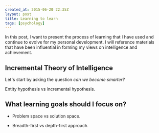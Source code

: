 ```yaml
---
created_at: 2015-06-20 22:35Z
layout: post
title: Learning to learn
tags: [psychology]
---
```


In this post, I want to present the process of learning that I have used
and continue to evolve for my personal development. I will reference
materials that have been influential in forming my views on intelligence
and achievement.

## Incremental Theory of Intelligence

Let's start by asking the question *can we become smarter?*

Entity hypothesis vs incremental hypothesis.

## What learning goals should I focus on?

- Problem space vs solution space.

- Breadth-first vs depth-first approach. 